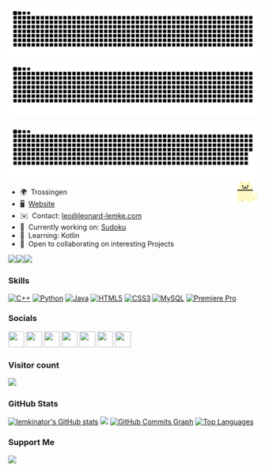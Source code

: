 ![github contribution grid snake animation](https://raw.githubusercontent.com/lemkinator/lemkinator/output/github-contribution-grid-snake-dark.svg#gh-dark-mode-only)
![github contribution grid snake animation](https://raw.githubusercontent.com/lemkinator/lemkinator/output/github-contribution-grid-snake.svg#gh-light-mode-only)

<a href=#><img src="github-user-contribution.svg"></a>
<img align="right" src="https://github.com/Lemkinator/Lemkinator/blob/main/cats.gif" width="50" height="50" />

*   🌍  Trossingen
*   🖥️  [Website](http://leonard-lemke.com)
*   ✉️  Contact: [leo@leonard-lemke.com](mailto:leo@leonard-lemke.com)
*   🚀  Currently working on: [Sudoku](http://github.com/Lemkinator/Sudoku)
*   🧠  Learning: Kotlin
*   🤝  Open to collaborating on interesting Projects


<a href="https://www.twitter.com/lemkinator" target="_blank" rel="noreferrer"><img
                  src="https://img.shields.io/twitter/follow/lemkinator?logo=twitter&style=for-the-badge&color=0891b2&labelColor=1c1917"
                /></a><a href="https://www.github.com/lemkinator" target="_blank" rel="noreferrer"><img
                  src="https://img.shields.io/github/followers/lemkinator?logo=github&style=for-the-badge&color=0891b2&labelColor=1c1917" /></a><a href="https://www.twitch.tv/lemkinator5" target="_blank" rel="noreferrer"><img
                  src="https://img.shields.io/twitch/status/lemkinator5?logo=twitchsx&style=for-the-badge&color=0891b2&labelColor=1c1917&label=TWITCH+STATUS" /></a>
                  
### Skills

<p align="left">
  <a href="https://docs.microsoft.com/en-us/cpp/?view=msvc-170" target="_blank" rel="noreferrer"><img src="https://raw.githubusercontent.com/danielcranney/readme-generator/main/public/icons/skills/cplusplus-colored.svg" width="36" height="36" alt="C++" /></a>
  <a href="https://www.python.org/" target="_blank" rel="noreferrer"><img src="https://raw.githubusercontent.com/danielcranney/readme-generator/main/public/icons/skills/python-colored.svg" width="36" height="36" alt="Python" /></a>
  <a href="https://www.oracle.com/java/" target="_blank" rel="noreferrer"><img src="https://raw.githubusercontent.com/danielcranney/readme-generator/main/public/icons/skills/java-colored.svg" width="36" height="36" alt="Java" /></a>
  <a href="https://developer.mozilla.org/en-US/docs/Glossary/HTML5" target="_blank" rel="noreferrer"><img src="https://raw.githubusercontent.com/danielcranney/readme-generator/main/public/icons/skills/html5-colored.svg" width="36" height="36" alt="HTML5" /></a>
  <a href="https://www.w3.org/TR/CSS/#css" target="_blank" rel="noreferrer"><img src="https://raw.githubusercontent.com/danielcranney/readme-generator/main/public/icons/skills/css3-colored.svg" width="36" height="36" alt="CSS3" /></a>
  <a href="https://www.mysql.com/" target="_blank" rel="noreferrer"><img src="https://raw.githubusercontent.com/danielcranney/readme-generator/main/public/icons/skills/mysql-colored.svg" width="36" height="36" alt="MySQL" /></a>
  <a href="https://www.adobe.com/uk/products/premiere.html" target="_blank" rel="noreferrer"><img src="https://raw.githubusercontent.com/danielcranney/readme-generator/main/public/icons/skills/premierepro-colored.svg" width="36" height="36" alt="Premiere Pro" /></a>
</p>

### Socials

<p align="left">
<a href="https://discord.com/users/lemkinator5" target="_blank" rel="noreferrer"><img src="https://raw.githubusercontent.com/danielcranney/readme-generator/main/public/icons/socials/discord.svg" width="32" height="32" /></a>
  <a href="https://www.github.com/lemkinator" target="_blank" rel="noreferrer"><img src="https://raw.githubusercontent.com/danielcranney/readme-generator/main/public/icons/socials/github.svg" width="32" height="32" /></a>
  <a href="http://www.instagram.com/lemkinator5" target="_blank" rel="noreferrer"><img src="https://raw.githubusercontent.com/danielcranney/readme-generator/main/public/icons/socials/instagram.svg" width="32" height="32" /></a>
  <a href="https://www.linkedin.com/in/leonard-lemke-201029238" target="_blank" rel="noreferrer"><img src="https://raw.githubusercontent.com/danielcranney/readme-generator/main/public/icons/socials/linkedin.svg" width="32" height="32" /></a>
  <a href="https://www.twitter.com/lemkinator" target="_blank" rel="noreferrer"><img src="https://raw.githubusercontent.com/danielcranney/readme-generator/main/public/icons/socials/twitter.svg" width="32" height="32" /></a>
  <a href="https://www.youtube.com/channel/UC5CaKmrLU7ztWt3al9o7FNQ" target="_blank" rel="noreferrer"><img src="https://raw.githubusercontent.com/danielcranney/readme-generator/main/public/icons/socials/youtube.svg" width="32" height="32" /></a>
  <a href="https://www.twitch.tv/lemkinator5" target="_blank" rel="noreferrer"><img src="https://raw.githubusercontent.com/danielcranney/readme-generator/main/public/icons/socials/twitch.svg" width="32" height="32" /></a>
</p>

### Visitor count

<img src="https://profile-counter.glitch.me/lemkinator/count.svg" />

### GitHub Stats

<a href="http://www.github.com/lemkinator"><img src="https://github-readme-stats.vercel.app/api?username=lemkinator&show_icons=true&hide=&count_private=true&title_color=0891b2&text_color=ffffff&icon_color=0891b2&bg_color=1c1917&hide_border=true&show_icons=true" alt="lemkinator's GitHub stats" /></a>
  <a href="http://www.github.com/lemkinator"><img src="https://github-readme-streak-stats.herokuapp.com/?user=lemkinator&stroke=ffffff&background=1c1917&ring=0891b2&fire=0891b2&currStreakNum=ffffff&currStreakLabel=0891b2&sideNums=ffffff&sideLabels=ffffff&dates=ffffff&hide_border=true" /></a>
  <a href="http://www.github.com/lemkinator"><img src="https://activity-graph.herokuapp.com/graph?username=lemkinator&bg_color=1c1917&color=ffffff&line=0891b2&point=ffffff&area_color=1c1917&area=true&hide_border=true&custom_title=GitHub%20Commits%20Graph" alt="GitHub Commits Graph" /></a>
  <a href="https://github.com/lemkinator" align="left"><img src="https://github-readme-stats.vercel.app/api/top-langs/?username=lemkinator&layout=compact&langs_count=10&title_color=0891b2&text_color=ffffff&icon_color=0891b2&bg_color=1c1917&hide_border=true&locale=en" alt="Top Languages" /></a>
 
 
 ### Support Me
 
 <a href="https://www.buymeacoffee.com/leonardlemke"><img src="https://cdn.buymeacoffee.com/buttons/v2/default-yellow.png" width="200" /></a>
